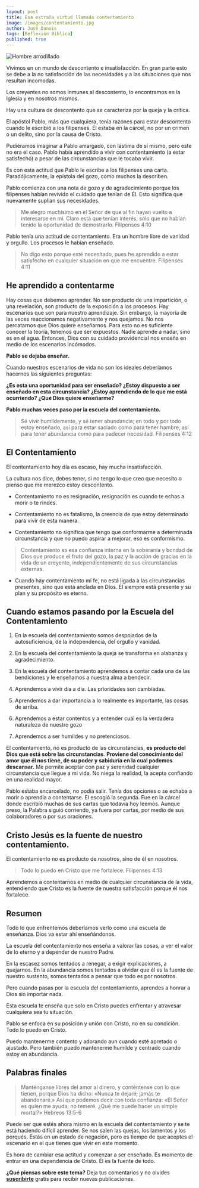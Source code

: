 ```yaml
---
layout: post
title: Esa extraña virtud llamada contentamiento
image: /images/contentamiento.jpg
author: José Danois
tags: [Reflexión Bíblica] 
published: true
---
```

![Hombre arrodillado](/images/contentamiento.jpg)

Vivimos en un mundo de descontento e insatisfacción. En gran parte esto se debe a la no satisfacción de las necesidades y a las situaciones que nos resultan incomodas.

Los creyentes no somos inmunes al descontento, lo encontramos en la Iglesia y en nosotros mismos.

Hay una cultura de descontento que se caracteriza por la queja y la crítica.

El apóstol Pablo, más que cualquiera, tenía razones para estar descontento cuando le escribió a los filipenses. Él estaba en la cárcel, no por un crimen o un delito, sino por la causa de Cristo.

Pudiéramos imaginar a Pablo amargado, con lástima de sí mismo, pero este no era el caso. Pablo había aprendido a vivir con contentamiento (a estar satisfecho) a pesar de las circunstancias que le tocaba vivir.

Es con esta actitud que Pablo le escribe a los filipenses una carta. Paradójicamente, la epístola del gozo, como muchos la describen.

Pablo comienza con una nota de gozo y de agradecimiento porque los filipenses habían revivido el cuidado que tenían de Él. Esto significa que nuevamente suplían sus necesidades.

> Me alegro muchísimo en el Señor de que al fin hayan vuelto a interesarse en mí. Claro está que tenían interés, sólo que no habían tenido la oportunidad de demostrarlo. Filipenses 4:10

Pablo tenía una actitud de contentamiento. Era un hombre libre de vanidad y orgullo. Los procesos le habían enseñado.

> No digo esto porque esté necesitado, pues he aprendido a estar satisfecho en cualquier situación en que me encuentre. Filipenses 4:11

## **He aprendido a contentarme**

Hay cosas que debemos aprender. No son producto de una impartición, o una revelación, son producto de la exposición a los procesos. Hay escenarios que son para nuestro aprendizaje. Sin embargo, la mayoría de las veces reaccionamos negativamente y nos quejamos. No nos percatarnos que Dios quiere enseñarnos. Para esto no es suficiente conocer la teoría, tenemos que ser expuestos. Nadie aprende a nadar, sino es en el agua. Entonces, Dios con su cuidado providencial nos enseña en medio de los escenarios incómodos.

**Pablo se dejaba enseñar.**

Cuando nuestros escenarios de vida no son los ideales deberíamos hacernos las siguientes preguntas:

**¿Es esta una oportunidad para ser enseñado? ¿Estoy dispuesto a ser enseñado en esta circunstancia? ¿Estoy aprendiendo de lo que me está ocurriendo? ¿Qué Dios quiere enseñarme?**

**Pablo muchas veces paso por la escuela del contentamiento.**

> Sé vivir humildemente, y sé tener abundancia; en todo y por todo estoy enseñado, así para estar saciado como para tener hambre, así para tener abundancia como para padecer necesidad. Filipenses 4:12

## **El Contentamiento**

El contentamiento hoy día es escaso, hay mucha insatisfacción.

La cultura nos dice, debes tener, si no tengo lo que creo que necesito o pienso que me merezco estoy descontento.

-   Contentamiento no es resignación, resignación es cuando te echas a morir o te rindes.
    
-   Contentamiento no es fatalismo, la creencia de que estoy determinado para vivir de esta manera.
    
-   Contentamiento no significa que tengo que conformarme a determinada circunstancia y que no puedo aspirar a mejorar, eso es conformismo.
    
>Contentamiento es esa confianza interna en la soberanía y bondad de Dios que produce el fruto del gozo, la paz y la acción de gracias en la vida de un creyente, independientemente de sus circunstancias externas.
    
-   Cuando hay contentamiento mi fe, no está ligada a las circunstancias presentes, sino que está anclada en Dios. Él siempre está presente y su plan y su propósito es eterno.
    

## Cuando estamos pasando por la Escuela del Contentamiento

1.  En la escuela del contentamiento somos despojados de la autosuficiencia, de la independencia, del orgullo y vanidad.
    
2.  En la escuela del contentamiento la queja se transforma en alabanza y agradecimiento.
    
3.  En la escuela del contentamiento aprendemos a contar cada una de las bendiciones y le enseñamos a nuestra alma a bendecir.
    
4.  Aprendemos a vivir día a día. Las prioridades son cambiadas.
    
5.  Aprendemos a dar importancia a lo realmente es importante, las cosas de arriba.
    
6.  Aprendemos a estar contentos y a entender cuál es la verdadera naturaleza de nuestro gozo
    
7.  Aprendemos a ser humildes y no pretenciosos.
    

El contentamiento, no es producto de las circunstancias, **es producto del Dios que está sobre las circunstancias**. **Proviene del conocimiento del amor que él nos tiene, de su poder y sabiduría en la cual podemos descansar.** Me permite aceptar con paz y serenidad cualquier circunstancia que llegue a mi vida. No niega la realidad, la acepta confiando en una realidad mayor.

Pablo estaba encarcelado, no podía salir. Tenía dos opciones o se echaba a morir o aprendía a contentarse. El escogió la segunda. Fue en la cárcel donde escribió muchas de sus cartas que todavía hoy leemos. Aunque preso, la Palabra siguió corriendo, ya fuera por cartas, por medio de sus colaboradores o por sus oraciones.

## **Cristo Jesús es la fuente de nuestro contentamiento.**

El contentamiento no es producto de nosotros, sino de él en nosotros.

> Todo lo puedo en Cristo que me fortalece. Filipenses 4:13

Aprendemos a contentarnos en medio de cualquier circunstancia de la vida, entendiendo que Cristo es la fuente de nuestra satisfacción porque él nos fortalece.

## **Resumen**

Todo lo que enfrentemos deberíamos verlo como una escuela de enseñanza. Dios va estar ahí enseñándonos.

La escuela del contentamiento nos enseña a valorar las cosas, a ver el valor de lo eterno y a depender de nuestro Padre.

En la escasez somos tentados a renegar, a exigir explicaciones, a quejarnos. En la abundancia somos tentados a olvidar que él es la fuente de nuestro sustento, somos tentados a pensar que todo es por nosotros.

Pero cuando pasas por la escuela del contentamiento, aprendes a honrar a Dios sin importar nada.

Esta escuela te enseña que solo en Cristo puedes enfrentar y atravesar cualquiera sea tu situación.

Pablo se enfoca en su posición y unión con Cristo, no en su condición. Todo lo puedo en Cristo.

Puedo mantenerme contento y adorando aun cuando esté apretado o ajustado. Pero también puedo mantenerme humilde y centrado cuando estoy en abundancia.

## **Palabras finales**

> Manténganse libres del amor al dinero, y conténtense con lo que tienen, porque Dios ha dicho: «Nunca te dejaré; jamás te abandonaré.» Así que podemos decir con toda confianza: «El Señor es quien me ayuda; no temeré. ¿Qué me puede hacer un simple mortal?» Hebreos 13:5-6

Puede ser que estés ahora mismo en la escuela del contentamiento y se te está haciendo difícil aprender. Se nos salen las quejas, los lamentos y los porqués. Estás en un estado de negación, pero es tiempo de que aceptes el escenario en el que tienes que vivir en este momento.

Es hora de cambiar esa actitud y comenzar a ser enseñado. Es momento de entrar en una dependencia de Cristo. Él es la fuente de todo.

**¿Qué piensas sobre este tema?** Deja tus comentarios y no olvides **[suscribirte](https://www.feedio.co/@jdanois)** gratis para recibir nuevas publicaciones.
<!--stackedit_data:
eyJoaXN0b3J5IjpbLTUwMjk4Njk0NF19
-->